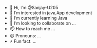- 👋 Hi, I’m @Sanjay-U205
- 👀 I’m interested in java,App development
- 🌱 I’m currently learning Java
- 💞️ I’m looking to collaborate on ...
- 📫 How to reach me ...
- 😄 Pronouns: ...
- ⚡ Fun fact: ...

<!---
Sanjay-U205/Sanjay-U205 is a ✨ special ✨ repository because its `README.md` (this file) appears on your GitHub profile.
You can click the Preview link to take a look at your changes.
--->
